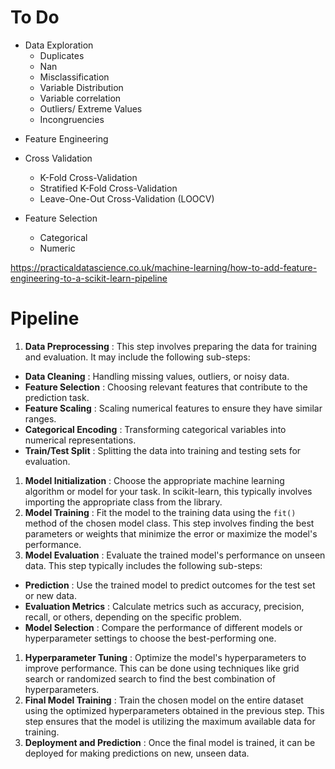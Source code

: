 # To Do

* Data Exploration
  * Duplicates
  * Nan
  * Misclassification
  * Variable Distribution
  * Variable correlation
  * Outliers/ Extreme Values
  * Incongruencies

- Feature Engineering
- Cross Validation

  - K-Fold Cross-Validation
  - Stratified K-Fold Cross-Validation
  - Leave-One-Out Cross-Validation (LOOCV)
- Feature Selection

  - Categorical
  - Numeric

https://practicaldatascience.co.uk/machine-learning/how-to-add-feature-engineering-to-a-scikit-learn-pipeline

# Pipeline

1. **Data Preprocessing** : This step involves preparing the data for training and evaluation. It may include the following sub-steps:

* **Data Cleaning** : Handling missing values, outliers, or noisy data.
* **Feature Selection** : Choosing relevant features that contribute to the prediction task.
* **Feature Scaling** : Scaling numerical features to ensure they have similar ranges.
* **Categorical Encoding** : Transforming categorical variables into numerical representations.
* **Train/Test Split** : Splitting the data into training and testing sets for evaluation.

1. **Model Initialization** : Choose the appropriate machine learning algorithm or model for your task. In scikit-learn, this typically involves importing the appropriate class from the library.
2. **Model Training** : Fit the model to the training data using the `fit()` method of the chosen model class. This step involves finding the best parameters or weights that minimize the error or maximize the model's performance.
3. **Model Evaluation** : Evaluate the trained model's performance on unseen data. This step typically includes the following sub-steps:

* **Prediction** : Use the trained model to predict outcomes for the test set or new data.
* **Evaluation Metrics** : Calculate metrics such as accuracy, precision, recall, or others, depending on the specific problem.
* **Model Selection** : Compare the performance of different models or hyperparameter settings to choose the best-performing one.

1. **Hyperparameter Tuning** : Optimize the model's hyperparameters to improve performance. This can be done using techniques like grid search or randomized search to find the best combination of hyperparameters.
2. **Final Model Training** : Train the chosen model on the entire dataset using the optimized hyperparameters obtained in the previous step. This step ensures that the model is utilizing the maximum available data for training.
3. **Deployment and Prediction** : Once the final model is trained, it can be deployed for making predictions on new, unseen data.
